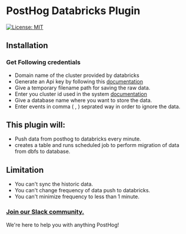 # PostHog Databricks Plugin

[![License: MIT](https://img.shields.io/badge/License-MIT-red.svg?style=flat-square)](https://opensource.org/licenses/MIT)

## Installation

### Get Following credentials

+ Domain name of the cluster provided by databricks
+ Generate an Api key by following this [documentation](https://docs.databricks.com/administration-guide/access-control/tokens.html)
+ Give a temporary filename path for saving the raw data.
+ Enter you cluster id used in the system [documentation](https://docs.databricks.com/workspace/workspace-details.html)
+ Give a database name where you want to store the data.
+ Enter events in comma ( , ) seprated way in order to ignore the data.

## This plugin will:

+ Push data from posthog to databricks every minute.
+ creates a table and runs scheduled job to perform migration of data from dbfs to database.

## Limitation

+ You can't sync the historic data.
+ You can't change frequency of data push to databricks.
+ You can't minimize frequency to less than 1 minute.

### [Join our Slack community.](https://join.slack.com/t/posthogusers/shared_invite/enQtOTY0MzU5NjAwMDY3LTc2MWQ0OTZlNjhkODk3ZDI3NDVjMDE1YjgxY2I4ZjI4MzJhZmVmNjJkN2NmMGJmMzc2N2U3Yjc3ZjI5NGFlZDQ)

We're here to help you with anything PostHog!

